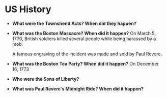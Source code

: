 # US History

- **What were the Townshend Acts? When did they happen?**
- **What was the Boston Massacre? When did it happen?** On March 5, 1770, British soldiers killed several people while being harassed by a mob.

    A famous engraving of the incident was made and sold by Paul Revere.
- **What was the Boston Tea Party? When did it happen?** On December 16, 1773
- **Who were the Sons of Liberty?**
- **What was Paul Revere's Midnight Ride? When did it happen?**